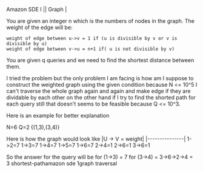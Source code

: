 







Amazon SDE I || Graph |

You are given an integer n which is the numbers of nodes in the graph. The weight of the edge will be:

    weight of edge between u->v = 1 if (u is divisible by v or v is divisible by u)
    weight of edge between v->u = n+1 if( u is not divisible by v)

You are given q queries and we need to find the shortest distance between them.

I tried the problem but the only problem I am facing is how am I suppose to construct the weighted graph using the given condition because N <= 10^5 I can't traverse the whole graph again and again and make edge if they are dividable by each other on the other hand if I try to find the shorted path for each query still that doesn't seems to be feasible because Q <= 10^3.

Here is an example for better explanation

N=6
Q=2 {(1,3),(3,4)}

Here is how the graph would look like
    |U -> V = weight|
    |---------------|
    1->2=7
    1->3=7
    1->4=7
    1->5=7
    1->6=7
    2->4=1
    2->6=1
    3->6=1

So the answer for the query will be
for (1->3) = 7
for (3->4) = 3->6->2->4 = 3
shortest-pathamazon sde 1graph traversal
